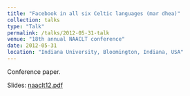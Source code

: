 ```yaml
---
title: "Facebook in all six Celtic languages (mar dhea)"
collection: talks
type: "Talk"
permalink: /talks/2012-05-31-talk
venue: "18th annual NAACLT conference"
date: 2012-05-31
location: "Indiana University, Bloomington, Indiana, USA"
---
```


Conference paper.

Slides: [naaclt12.pdf](/files/naaclt12.pdf)
